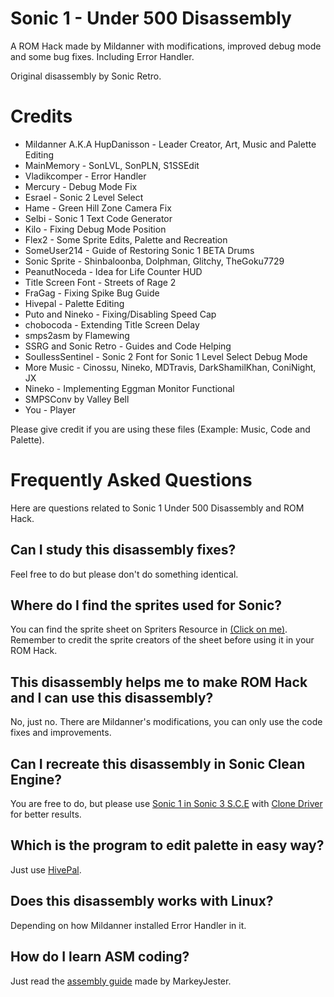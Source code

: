 # Sonic 1 - Under 500 Disassembly

A ROM Hack made by Mildanner with modifications, improved debug mode and some bug fixes. Including Error Handler.

Original disassembly by Sonic Retro.
# Credits
* Mildanner A.K.A HupDanisson - Leader Creator, Art, Music and Palette Editing
* MainMemory - SonLVL, SonPLN, S1SSEdit
* Vladikcomper - Error Handler
* Mercury - Debug Mode Fix
* Esrael - Sonic 2 Level Select
* Hame - Green Hill Zone Camera Fix
* Selbi - Sonic 1 Text Code Generator
* Kilo - Fixing Debug Mode Position
* Flex2 - Some Sprite Edits, Palette and Recreation
* SomeUser214 - Guide of Restoring Sonic 1 BETA Drums
* Sonic Sprite - Shinbaloonba, Dolphman, Glitchy, TheGoku7729
* PeanutNoceda - Idea for Life Counter HUD
* Title Screen Font - Streets of Rage 2
* FraGag - Fixing Spike Bug Guide
* Hivepal - Palette Editing
* Puto and Nineko - Fixing/Disabling Speed Cap
* chobocoda - Extending Title Screen Delay
* smps2asm by Flamewing
* SSRG and Sonic Retro - Guides and Code Helping
* SoullessSentinel - Sonic 2 Font for Sonic 1 Level Select Debug Mode
* More Music - Cinossu, Nineko, MDTravis, DarkShamilKhan, ConiNight, JX
* Nineko - Implementing Eggman Monitor Functional
* SMPSConv by Valley Bell
* You - Player

Please give credit if you are using these files (Example: Music, Code and Palette).
# Frequently Asked Questions
Here are questions related to Sonic 1 Under 500 Disassembly and ROM Hack.
## Can I study this disassembly fixes?
Feel free to do but please don't do something identical.
## Where do I find the sprites used for Sonic?
You can find the sprite sheet on Spriters Resource in [(Click on me)](https://www.spriters-resource.com/custom_edited/sonicthehedgehogcustoms/sheet/95696/). Remember to credit the sprite creators of the sheet before using it in your ROM Hack.
## This disassembly helps me to make ROM Hack and I can use this disassembly?
No, just no. There are Mildanner's modifications, you can only use the code fixes and improvements.
## Can I recreate this disassembly in Sonic Clean Engine?
You are free to do, but please use [Sonic 1 in Sonic 3 S.C.E](https://github.com/TheBlad768/Sonic-1-in-Sonic-3-S.C.E.-) with [Clone Driver](https://github.com/TheBlad768/Sonic-1-in-Sonic-3-S.C.E.-/tree/Clone-Driver-v2) for better results.
## Which is the program to edit palette in easy way?
Just use [HivePal](https://forums.sonicretro.org/threads/hivepal-v2-2.39564/).
## Does this disassembly works with Linux?
Depending on how Mildanner installed Error Handler in it.
## How do I learn ASM coding?
Just read the [assembly guide](https://mrjester.hapisan.com/04_MC68/) made by MarkeyJester.
